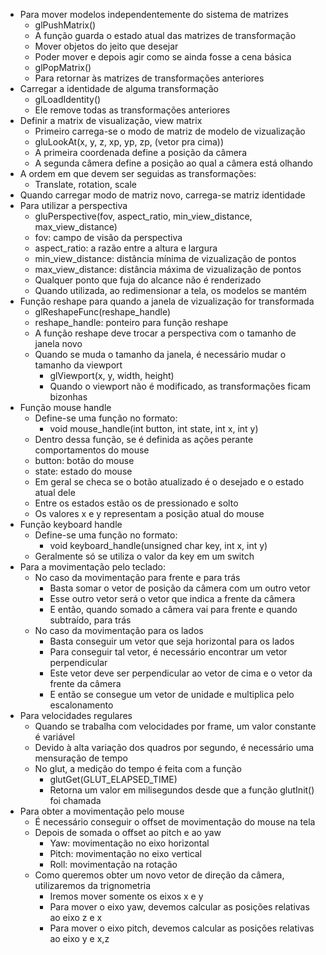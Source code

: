 * Para mover modelos independentemente do sistema de matrizes
    * glPushMatrix()
    * A função guarda o estado atual das matrizes de transformação
    * Mover objetos do jeito que desejar
    * Poder mover e depois agir como se ainda fosse a cena básica
    * glPopMatrix()
    * Para retornar às matrizes de transformações anteriores
* Carregar a identidade de alguma transformação
    * glLoadIdentity()
    * Ele remove todas as transformações anteriores
* Definir a matrix de visualização, view matrix
    * Primeiro carrega-se o modo de matriz de modelo de vizualização
    * gluLookAt(x, y, z, xp, yp, zp, (vetor pra cima))
    * A primeira coordenada define a posição da câmera
    * A segunda câmera define a posição ao qual a câmera está olhando
* A ordem em que devem ser seguidas as transformações:
    * Translate, rotation, scale
* Quando carregar modo de matriz novo, carrega-se matriz identidade
* Para utilizar a perspectiva
    * gluPerspective(fov, aspect_ratio, min_view_distance, max_view_distance)
    * fov: campo de visão da perspectiva
    * aspect_ratio: a razão entre a altura e largura
    * min_view_distance: distância mínima de vizualização de pontos
    * max_view_distance: distância máxima de vizualização de pontos
    * Qualquer ponto que fuja do alcance não é renderizado
    * Quando utilizada, ao redimensionar a tela, os modelos se mantém
* Função reshape para quando a janela de vizualização for transformada
    * glReshapeFunc(reshape_handle)
    * reshape_handle: ponteiro para função reshape
    * A função reshape deve trocar a perspectiva com o tamanho de janela novo
    * Quando se muda o tamanho da janela, é necessário mudar o tamanho da viewport
        * glViewport(x, y, width, height)
        * Quando o viewport não é modificado, as transformações ficam bizonhas
* Função mouse handle
    * Define-se uma função no formato:
        * void mouse_handle(int button, int state, int x, int y)
    * Dentro dessa função, se é definida as ações perante comportamentos do mouse
    * button: botão do mouse
    * state: estado do mouse
    * Em geral se checa se o botão atualizado é o desejado e o estado atual dele
    * Entre os estados estão os de pressionado e solto
    * Os valores x e y representam a posição atual do mouse
* Função keyboard handle
    * Define-se uma função no formato:
        * void keyboard_handle(unsigned char key, int x, int y)
    * Geralmente só se utiliza o valor da key em um switch
* Para a movimentação pelo teclado:
    * No caso da movimentação para frente e para trás
        * Basta somar o vetor de posição da câmera com um outro vetor
        * Esse outro vetor será o vetor que indica a frente da câmera
        * E então, quando somado a câmera vai para frente e quando subtraído, para trás
    * No caso da movimentação para os lados
        * Basta conseguir um vetor que seja horizontal para os lados
        * Para conseguir tal vetor, é necessário encontrar um vetor perpendicular
        * Este vetor deve ser perpendicular ao vetor de cima e o vetor da frente da câmera
        * E então se consegue um vetor de unidade e multiplica pelo escalonamento
* Para velocidades regulares
    * Quando se trabalha com velocidades por frame, um valor constante é variável
    * Devido à alta variação dos quadros por segundo, é necessário uma mensuração de tempo
    * No glut, a medição do tempo é feita com a função
        * glutGet(GLUT_ELAPSED_TIME)
        * Retorna um valor em milisegundos desde que a função glutInit() foi chamada
* Para obter a movimentação pelo mouse
    * É necessário conseguir o offset de movimentação do mouse na tela
    * Depois de somada o offset ao pitch e ao yaw
        * Yaw: movimentação no eixo horizontal
        * Pitch: movimentação no eixo vertical
        * Roll: movimentação na rotação
    * Como queremos obter um novo vetor de direção da câmera, utilizaremos da trignometria
        * Iremos mover somente os eixos x e y
        * Para mover o eixo yaw, devemos calcular as posições relativas ao eixo z e x
        * Para mover o eixo pitch, devemos calcular as posições relativas ao eixo y e x,z
